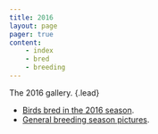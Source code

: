 ```yaml
---
title: 2016
layout: page
pager: true
content:
    - index
    - bred
    - breeding
---
```


The 2016 gallery.
{.lead}

* [Birds bred in the 2016 season](bred.html).
* [General breeding season pictures](breeding.html).

